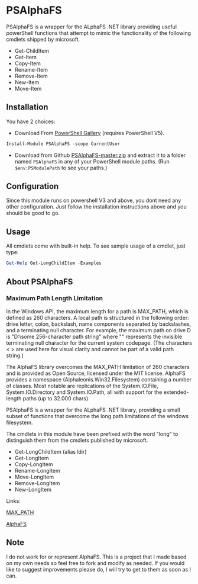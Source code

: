 PSAlphaFS
=======

PSAlphaFS is a wrapper for the ALphaFS .NET library providing useful powerShell functions that attempt to mimic the functionality of the following cmdlets shipped by microsoft.

* Get-ChildItem
* Get-Item
* Copy-Item
* Rename-Item
* Remove-Item
* New-Item
* Move-Item


## Installation

You have 2 choices:
* Download From [PowerShell Gallery](https://www.powershellgallery.com/packages/PSAlphaFS/1.0.0.0) (requires PowerShell V5).

```powershell
Install-Module PSAlphaFS -scope CurrentUser
```
* Download from Github [PSAlphaFS-master.zip](https://github.com/v2kiran/PSAlphaFS/archive/master.zip) and extract it to a folder named `PSAlphaFS` in any of your PowerShell module paths. (Run `$env:PSModulePath` to see your paths.)



## Configuration

Since this module runs on powershell V3 and above, you dont need any other configuration. Just follow the installation instructions above and you should be good to go.

## Usage

All cmdlets come with built-in help. To see sample usage of a cmdlet, just type:

```powershell
Get-Help Get-LongChildItem -Examples
```

## About PSAlphaFS

### Maximum Path Length Limitation
In the Windows API, the maximum length for a path is MAX_PATH, which is defined as 260 characters. A local path is structured in the following order: drive letter, colon, backslash, name components separated by backslashes, and a terminating null character. For example, the maximum path on drive D is "D:\some 256-character path string<NUL>" where "<NUL>" represents the invisible terminating null character for the current system codepage. (The characters < > are used here for visual clarity and cannot be part of a valid path string.)

The AlphaFS library overcomes the MAX_PATH limitation of 260 characters and is provided as Open Source, licensed under the MIT license. AlphaFS provides a namespace (Alphaleonis.Win32.Filesystem) containing a number of classes. Most notable are replications of the System.IO.File, System.IO.Directory and System.IO.Path, all with support for the extended-length paths (up to 32.000 chars)

PSAlphaFS is a wrapper for the ALphaFS .NET library, providing a small subset of functions that overcome the long path limitations of the windows filesystem.

The cmdlets in this module have been prefixed with the word "long" to distinguish them from the cmdlets published by microsoft.

* Get-LongChildItem (alias ldir)
* Get-LongItem
* Copy-LongItem
* Rename-LongItem
* Move-LongItem
* Remove-LongItem
* New-LongItem


Links:

[MAX_PATH](https://msdn.microsoft.com/en-us/library/windows/desktop/aa365247(v=vs.85).aspx#maxpath)

[AlphaFS](https://github.com/alphaleonis/AlphaFS)


## Note

I do not work for or represent AlphaFS. This is a project that I made based on my own needs so feel free to fork and modify as needed. If you would like to suggest improvements please do, I will try to get to them as soon as I can.
